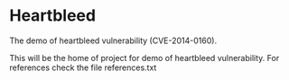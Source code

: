 # Heartbleed
The demo of heartbleed vulnerability (CVE-2014-0160).

This will be the home of project for demo of heartbleed vulnerability. For references check the file references.txt

